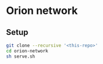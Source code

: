 # Orion network

## Setup

```sh
git clone --recursive '<this-repo>'
cd orion-network
sh serve.sh
```

